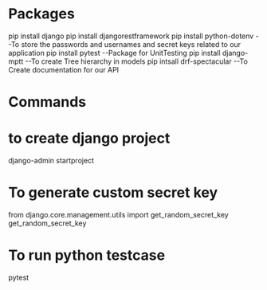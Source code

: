 # Packages

pip install django
pip install djangorestframework
pip install python-dotenv --To store the passwords and usernames and secret keys related to our application
pip install pytest --Package for UnitTesting
pip install django-mptt --To create Tree hierarchy in models
pip intsall drf-spectacular --To Create documentation for our API

# Commands

# to create django project
django-admin startproject

# To generate custom secret key
from django.core.management.utils import get_random_secret_key
get_random_secret_key

# To run python testcase
pytest
